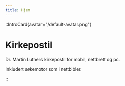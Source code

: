 ```yaml
---
title: Hjem
---
```


::IntroCard{avatar="/default-avatar.png"}
# Kirkepostil

Dr. Martin Luthers kirkepostil for mobil, nettbrett og pc.

Inkludert søkemotor som i nettbibler.

::